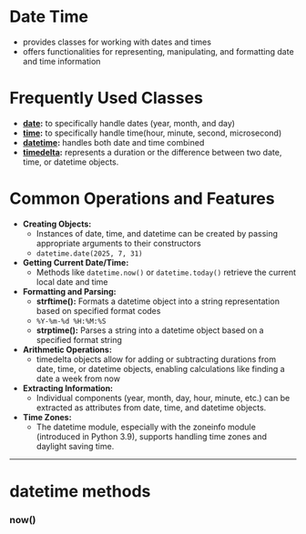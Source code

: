 # Date Time
- provides classes for working with dates and times
- offers functionalities for representing, manipulating, and formatting date and time information

# Frequently Used Classes
- **[date](./date.md):** to specifically handle dates (year, month, and day)
- **[time]():** to specifically handle time(hour, minute, second, microsecond)
- **[datetime](./datetimeclass.md):** handles both date and time combined 
- **[timedelta]():** represents a duration or the difference between two date, time, or datetime objects.


# Common Operations and Features
- **Creating Objects:**
    - Instances of date, time, and datetime can be created by passing appropriate arguments to their constructors
    - `datetime.date(2025, 7, 31)`
- **Getting Current Date/Time:**
    - Methods like `datetime.now()` or `datetime.today()` retrieve the current local date and time
- **Formatting and Parsing:**
    - **strftime():** Formats a datetime object into a string representation based on specified format codes
    - `%Y-%m-%d %H:%M:%S`
    - **strptime():** Parses a string into a datetime object based on a specified format string
- **Arithmetic Operations:**
    - timedelta objects allow for adding or subtracting durations from date, time, or datetime objects, enabling calculations like finding a date a week from now
- **Extracting Information:**
    - Individual components (year, month, day, hour, minute, etc.) can be extracted as attributes from date, time, and datetime objects.
- **Time Zones:**
    - The datetime module, especially with the zoneinfo module (introduced in Python 3.9), supports handling time zones and daylight saving time.

_______________________________________________________

# datetime methods
### now()